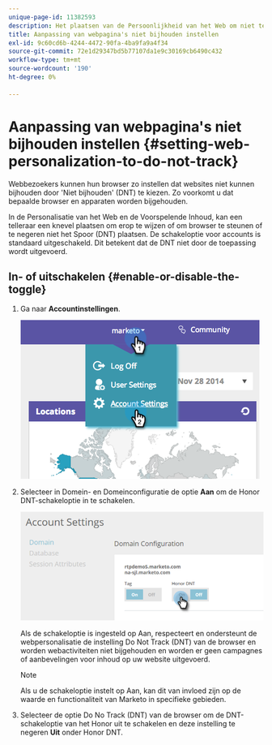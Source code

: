 ```yaml
---
unique-page-id: 11382593
description: Het plaatsen van de Persoonlijkheid van het Web om niet te volgen - de Documenten van Marketo - de Documentatie van het Product
title: Aanpassing van webpagina's niet bijhouden instellen
exl-id: 9c60cd6b-4244-4472-90fa-4ba9fa9a4f34
source-git-commit: 72e1d29347bd5b77107da1e9c30169cb6490c432
workflow-type: tm+mt
source-wordcount: '190'
ht-degree: 0%

---
```


# Aanpassing van webpagina&#39;s niet bijhouden instellen {#setting-web-personalization-to-do-not-track}

Webbezoekers kunnen hun browser zo instellen dat websites niet kunnen bijhouden door &#39;Niet bijhouden&#39; (DNT) te kiezen. Zo voorkomt u dat bepaalde browser en apparaten worden bijgehouden.

In de Personalisatie van het Web en de Voorspelende Inhoud, kan een telleraar een knevel plaatsen om erop te wijzen of om browser te steunen of te negeren niet het Spoor (DNT) plaatsen. De schakeloptie voor accounts is standaard uitgeschakeld. Dit betekent dat de DNT niet door de toepassing wordt uitgevoerd.

## In- of uitschakelen {#enable-or-disable-the-toggle}

1. Ga naar **Accountinstellingen**.

   ![](assets/image2014-12-1-23-3a3-3a12.png)

1. Selecteer in Domein- en Domeinconfiguratie de optie **Aan** om de Honor DNT-schakeloptie in te schakelen.

   ![](assets/two-1.png)

   Als de schakeloptie is ingesteld op Aan, respecteert en ondersteunt de webpersonalisatie de instelling Do Not Track (DNT) van de browser en worden webactiviteiten niet bijgehouden en worden er geen campagnes of aanbevelingen voor inhoud op uw website uitgevoerd.

   >[!NOTE]
   >
   >Als u de schakeloptie instelt op Aan, kan dit van invloed zijn op de waarde en functionaliteit van Marketo in specifieke gebieden.

1. Selecteer de optie Do No Track (DNT) van de browser om de DNT-schakeloptie van het Honor uit te schakelen en deze instelling te negeren **Uit** onder Honor DNT.
